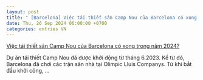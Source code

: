 ```yaml
---
layout: post
title: " [Barcelona] Việc tái thiết sân Camp Nou của Barcelona có xong trong năm 2024?"
date: Thu, 26 Sep 2024 06:00:00 +0700
categories: entries VN
---
```

[Việc tái thiết sân Camp Nou của Barcelona có xong trong năm 2024?](https://laodong.vn/bong-da-quoc-te/viec-tai-thiet-san-camp-nou-cua-barcelona-co-xong-trong-nam-2024-1399273.ldo)

Dự án tái thiết Camp Nou đã được khởi động từ tháng 6.2023. Kể từ đó, Barcelona đã chơi các trận sân nhà tại Olimpic Lluis Companys. Từ khi bắt đầu khởi công, ...

